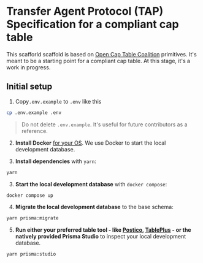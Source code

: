 # Transfer Agent Protocol (TAP) Specification for a compliant cap table

This scafforld scaffold is based on [Open Cap Table Coalition](https://github.com/Open-Cap-Table-Coalition/Open-Cap-Format-OCF) primitives. It's meant to be a starting point for a compliant cap table. At this stage, it's a work in progress.

## Initial setup

1. Copy`.env.example` to `.env` like this

```sh
cp .env.example .env
```

> Do not delete `.env.example`. It's useful for future contributors as a reference.

2. **Install Docker** [for your OS](https://docs.docker.com/get-docker/). We use Docker to start the local development database.

3. **Install dependencies** with `yarn`:

```sh
yarn
```

3. **Start the local development database** with `docker compose`:

```sh
docker compose up
```

4. **Migrate the local development database** to the base schema:

```sh
yarn prisma:migrate
```

5. **Run either your preferred table tool - like [Postico](https://eggerapps.at/postico2/), [TablePlus](https://tableplus.com/) - or the natively provided Prisma Studio** to inspect your local development database.

```sh
yarn prisma:studio
```
